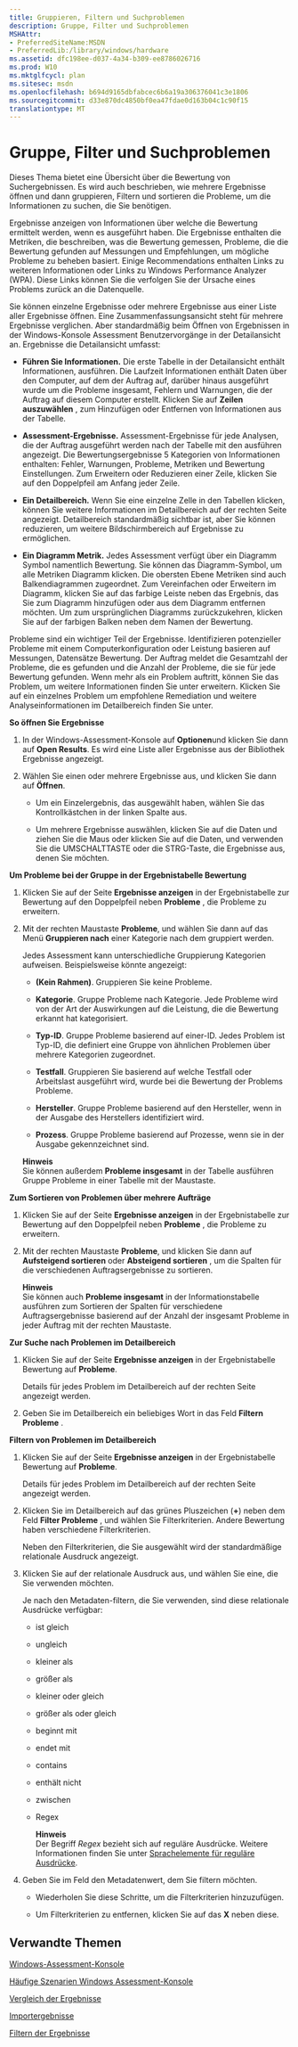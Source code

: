 ```yaml
---
title: Gruppieren, Filtern und Suchproblemen
description: Gruppe, Filter und Suchproblemen
MSHAttr:
- PreferredSiteName:MSDN
- PreferredLib:/library/windows/hardware
ms.assetid: dfc198ee-d037-4a34-b309-ee8786026716
ms.prod: W10
ms.mktglfcycl: plan
ms.sitesec: msdn
ms.openlocfilehash: b694d9165dbfabcec6b6a19a306376041c3e1806
ms.sourcegitcommit: d33e870dc4850bf0ea47fdae0d163b04c1c90f15
translationtype: MT
---
```

# <a name="group-filter-and-search-issues"></a>Gruppe, Filter und Suchproblemen


Dieses Thema bietet eine Übersicht über die Bewertung von Suchergebnissen. Es wird auch beschrieben, wie mehrere Ergebnisse öffnen und dann gruppieren, Filtern und sortieren die Probleme, um die Informationen zu suchen, die Sie benötigen.

Ergebnisse anzeigen von Informationen über welche die Bewertung ermittelt werden, wenn es ausgeführt haben. Die Ergebnisse enthalten die Metriken, die beschreiben, was die Bewertung gemessen, Probleme, die die Bewertung gefunden auf Messungen und Empfehlungen, um mögliche Probleme zu beheben basiert. Einige Recommendations enthalten Links zu weiteren Informationen oder Links zu Windows Performance Analyzer (WPA). Diese Links können Sie die verfolgen Sie der Ursache eines Problems zurück an die Datenquelle.

Sie können einzelne Ergebnisse oder mehrere Ergebnisse aus einer Liste aller Ergebnisse öffnen. Eine Zusammenfassungsansicht steht für mehrere Ergebnisse verglichen. Aber standardmäßig beim Öffnen von Ergebnissen in der Windows-Konsole Assessment Benutzervorgänge in der Detailansicht an. Ergebnisse die Detailansicht umfasst:

-   **Führen Sie Informationen.** Die erste Tabelle in der Detailansicht enthält Informationen, ausführen. Die Laufzeit Informationen enthält Daten über den Computer, auf dem der Auftrag auf, darüber hinaus ausgeführt wurde um die Probleme insgesamt, Fehlern und Warnungen, die der Auftrag auf diesem Computer erstellt. Klicken Sie auf **Zeilen auszuwählen** , zum Hinzufügen oder Entfernen von Informationen aus der Tabelle.

-   **Assessment-Ergebnisse.** Assessment-Ergebnisse für jede Analysen, die der Auftrag ausgeführt werden nach der Tabelle mit den ausführen angezeigt. Die Bewertungsergebnisse 5 Kategorien von Informationen enthalten: Fehler, Warnungen, Probleme, Metriken und Bewertung Einstellungen. Zum Erweitern oder Reduzieren einer Zeile, klicken Sie auf den Doppelpfeil am Anfang jeder Zeile.

-   **Ein Detailbereich.** Wenn Sie eine einzelne Zelle in den Tabellen klicken, können Sie weitere Informationen im Detailbereich auf der rechten Seite angezeigt. Detailbereich standardmäßig sichtbar ist, aber Sie können reduzieren, um weitere Bildschirmbereich auf Ergebnisse zu ermöglichen.

-   **Ein Diagramm Metrik.** Jedes Assessment verfügt über ein Diagramm Symbol namentlich Bewertung. Sie können das Diagramm-Symbol, um alle Metriken Diagramm klicken. Die obersten Ebene Metriken sind auch Balkendiagrammen zugeordnet. Zum Vereinfachen oder Erweitern im Diagramm, klicken Sie auf das farbige Leiste neben das Ergebnis, das Sie zum Diagramm hinzufügen oder aus dem Diagramm entfernen möchten. Um zum ursprünglichen Diagramms zurückzukehren, klicken Sie auf der farbigen Balken neben dem Namen der Bewertung.

Probleme sind ein wichtiger Teil der Ergebnisse. Identifizieren potenzieller Probleme mit einem Computerkonfiguration oder Leistung basieren auf Messungen, Datensätze Bewertung. Der Auftrag meldet die Gesamtzahl der Probleme, die es gefunden und die Anzahl der Probleme, die sie für jede Bewertung gefunden. Wenn mehr als ein Problem auftritt, können Sie das Problem, um weitere Informationen finden Sie unter erweitern. Klicken Sie auf ein einzelnes Problem um empfohlene Remediation und weitere Analyseinformationen im Detailbereich finden Sie unter.

**So öffnen Sie Ergebnisse**

1.  In der Windows-Assessment-Konsole auf **Optionen**und klicken Sie dann auf **Open Results**. Es wird eine Liste aller Ergebnisse aus der Bibliothek Ergebnisse angezeigt.

2.  Wählen Sie einen oder mehrere Ergebnisse aus, und klicken Sie dann auf **Öffnen**.

    -   Um ein Einzelergebnis, das ausgewählt haben, wählen Sie das Kontrollkästchen in der linken Spalte aus.

    -   Um mehrere Ergebnisse auswählen, klicken Sie auf die Daten und ziehen Sie die Maus oder klicken Sie auf die Daten, und verwenden Sie die UMSCHALTTASTE oder die STRG-Taste, die Ergebnisse aus, denen Sie möchten.

**Um Probleme bei der Gruppe in der Ergebnistabelle Bewertung**

1.  Klicken Sie auf der Seite **Ergebnisse anzeigen** in der Ergebnistabelle zur Bewertung auf den Doppelpfeil neben **Probleme** , die Probleme zu erweitern.

2.  Mit der rechten Maustaste **Probleme**, und wählen Sie dann auf das Menü **Gruppieren nach** einer Kategorie nach dem gruppiert werden.

    Jedes Assessment kann unterschiedliche Gruppierung Kategorien aufweisen. Beispielsweise könnte angezeigt:

    -   **(Kein Rahmen)**. Gruppieren Sie keine Probleme.

    -   **Kategorie**. Gruppe Probleme nach Kategorie. Jede Probleme wird von der Art der Auswirkungen auf die Leistung, die die Bewertung erkannt hat kategorisiert.

    -   **Typ-ID**. Gruppe Probleme basierend auf einer-ID. Jedes Problem ist Typ-ID, die definiert eine Gruppe von ähnlichen Problemen über mehrere Kategorien zugeordnet.

    -   **Testfall**. Gruppieren Sie basierend auf welche Testfall oder Arbeitslast ausgeführt wird, wurde bei die Bewertung der Problems Probleme.

    -   **Hersteller**. Gruppe Probleme basierend auf den Hersteller, wenn in der Ausgabe des Herstellers identifiziert wird.

    -   **Prozess**. Gruppe Probleme basierend auf Prozesse, wenn sie in der Ausgabe gekennzeichnet sind.

    **Hinweis**  
    Sie können außerdem **Probleme insgesamt** in der Tabelle ausführen Gruppe Probleme in einer Tabelle mit der Maustaste.

     

**Zum Sortieren von Problemen über mehrere Aufträge**

1.  Klicken Sie auf der Seite **Ergebnisse anzeigen** in der Ergebnistabelle zur Bewertung auf den Doppelpfeil neben **Probleme** , die Probleme zu erweitern.

2.  Mit der rechten Maustaste **Probleme**, und klicken Sie dann auf **Aufsteigend sortieren** oder **Absteigend sortieren** , um die Spalten für die verschiedenen Auftragsergebnisse zu sortieren.

    **Hinweis**  
    Sie können auch **Probleme insgesamt** in der Informationstabelle ausführen zum Sortieren der Spalten für verschiedene Auftragsergebnisse basierend auf der Anzahl der insgesamt Probleme in jeder Auftrag mit der rechten Maustaste.

     

**Zur Suche nach Problemen im Detailbereich**

1.  Klicken Sie auf der Seite **Ergebnisse anzeigen** in der Ergebnistabelle Bewertung auf **Probleme**.

    Details für jedes Problem im Detailbereich auf der rechten Seite angezeigt werden.

2.  Geben Sie im Detailbereich ein beliebiges Wort in das Feld **Filtern Probleme** .

**Filtern von Problemen im Detailbereich**

1.  Klicken Sie auf der Seite **Ergebnisse anzeigen** in der Ergebnistabelle Bewertung auf **Probleme**.

    Details für jedes Problem im Detailbereich auf der rechten Seite angezeigt werden.

2.  Klicken Sie im Detailbereich auf das grünes Pluszeichen (**+**) neben dem Feld **Filter Probleme** , und wählen Sie Filterkriterien. Andere Bewertung haben verschiedene Filterkriterien.

    Neben den Filterkriterien, die Sie ausgewählt wird der standardmäßige relationale Ausdruck angezeigt.

3.  Klicken Sie auf der relationale Ausdruck aus, und wählen Sie eine, die Sie verwenden möchten.

    Je nach den Metadaten-filtern, die Sie verwenden, sind diese relationale Ausdrücke verfügbar:

    -   ist gleich

    -   ungleich

    -   kleiner als

    -   größer als

    -   kleiner oder gleich

    -   größer als oder gleich

    -   beginnt mit

    -   endet mit

    -   contains

    -   enthält nicht

    -   zwischen

    -   Regex

        **Hinweis**  
        Der Begriff *Regex* bezieht sich auf reguläre Ausdrücke. Weitere Informationen finden Sie unter [Sprachelemente für reguläre Ausdrücke](http://go.microsoft.com/fwlink/?LinkId=235292).

         

4.  Geben Sie im Feld den Metadatenwert, dem Sie filtern möchten.

    -   Wiederholen Sie diese Schritte, um die Filterkriterien hinzuzufügen.

    -   Um Filterkriterien zu entfernen, klicken Sie auf das **X** neben diese.

## <a name="related-topics"></a>Verwandte Themen


[Windows-Assessment-Konsole](windows-assessment-console.md)

[Häufige Szenarien Windows Assessment-Konsole](windows-assessment-console-common-scenarios.md)

[Vergleich der Ergebnisse](compare-results.md)

[Importergebnisse](import-results.md)

[Filtern der Ergebnisse](filter-results.md)

 

 







